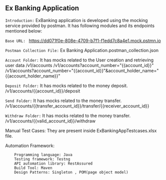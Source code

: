 ## Ex Banking Application ##


`Introduction:`
ExBanking application is developed using the mocking service provided by postman. It has following modules and its endpoints mentioned below:

`Base URL: `
https://dd071f0e-808e-4709-b7f1-f1edd7c8a4e1.mock.pstmn.io

`Postman Collection File:`
	Ex Banking Application.postman_collection.json
	
 `Account Folder:` It has mocks related to the User creation and retrieving user data
      /v1/accounts
      /v1/accounts?account_number="{{account_id}}"
      /v1/accounts?account_number="{{account_id}}"&account_holder_name="{{account_holder_name}}"

`Deposit Folder:` It has mocks related to the money deposit.
      /v1/accounts/{{account_id}}/deposit

`Send Folder:` It has mocks related to the money transfer.
      /v1/accounts/{{transfer_account_id}}/transfer/{{receiver_account_id}}

 `Withdraw Folder:` It has mocks related to the money transfer.
      /v1/accounts/{{valid_account_id}}/withdraw


Manual Test Cases: They are present inside ExBankingAppTestcases.xlsx file.

Automation Framework:
```
	Programming language: Java
	Testing framework: Testng
	API automation library: RestAssured
	Build Tool: Maven
	Design Patterns: Singleton , POM(page object model)
```

